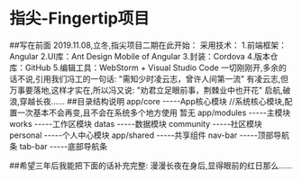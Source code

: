 # 指尖-Fingertip项目
##写在前面
    2019.11.08,立冬,指尖项目二期在此开始：
    采用技术：
        1.前端框架：Angular
        2.UI库：Ant Design Mobile of Angular
        3.封装：Cordova
        4.版本仓库：GitHub
        5.编辑工具：WebStorm + Visual Studio Code
    一切刚刚开,多余的话不说,引用我们冯工的一句话:
        "需知少时凌云志，曾许人间第一流"
    有凌云志,但万事要落地,这样才实在,所以冯又说:
        "劝君立足眼前事，荆棘业中也开花"
    启航,破浪,穿越长夜......
##目录结构说明
    app/core -----App核心模块
        //系统核心模块,配置一次基本不会再变,且不会在系统多个地方使用
        暂无
    app/modules -----主模块
        works -----工作区模块
        datas -----数据模块
        community -----社区模块
        personal -----个人中心模块
    app/shared -----共享组件
        nav-bar -----顶部导航条
        tab-bar -----底部导航条
        
##希望三年后我能把下面的话补充完整:
    漫漫长夜在身后,显得眼前的红日那么......

